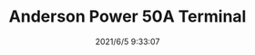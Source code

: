 ﻿---
layout: post 
title: Anderson Power 50A Terminal
tags: ANDERSON
categories: housing-terminal
overview: 
series: 
part_number: 0531-1
thumb_img: 
small_img: static/202106/531-20210605.jpg
date: 2021/6/5 9:33:07
---



